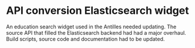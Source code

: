 <!--
  id: 3158
  slug: api-conversion-elasticsearch-widget
  type: fortpolio
  categories: 
  tags: CSS, HTML, JavaScript, Grunt, Elasticsearch, Bootstrap, JSDoc
  clients: Studiekeuze123
  collaboration: 
  prizes: 
  images: 
  inCv: false
  inPortfolio: false
  dateFrom: 2016-05-25
  dateTo: 2016-06-25
-->

# API conversion Elasticsearch widget

<p>An education search widget used in the Antilles needed updating. The source API that filled the Elasticsearch backend had had a major overhaul. Build scripts, source code and documentation had to be updated.</p>